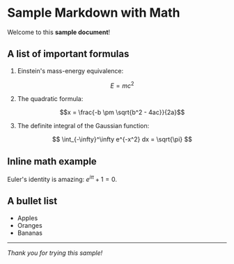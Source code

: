 # Sample Markdown with Math

Welcome to this **sample document**!

## A list of important formulas

1. Einstein's mass-energy equivalence:

   $$E = mc^2$$

2. The quadratic formula:

	$$x = \frac{-b \pm \sqrt{b^2 - 4ac}}{2a}$$

3. The definite integral of the Gaussian function:

	$$
		\int_{-\infty}^\infty e^{-x^2} dx = \sqrt{\pi}
    $$

## Inline math example

Euler's identity is amazing: $e^{i\pi} + 1 = 0$.

## A bullet list

- Apples
- Oranges
- Bananas

---

*Thank you for trying this sample!*               
